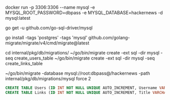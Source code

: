 docker run -p 3306:3306 --name mysql -e MYSQL_ROOT_PASSWORD=dbpass -e MYSQL_DATABASE=hackernews -d mysql:latest

go get -u github.com/go-sql-driver/mysql

go install -tags 'postgres' -tags 'mysql' github.com/golang-migrate/migrate/v4/cmd/migrate@latest

cd internal/pkg/db/migrations/
~/go/bin/migrate create -ext sql -dir mysql -seq create_users_table
~/go/bin/migrate create -ext sql -dir mysql -seq create_links_table

~/go/bin/migrate -database mysql://root:dbpass@/hackernews -path internal/pkg/db/migrations/mysql force 2

```sql
CREATE TABLE Users (ID INT NOT NULL UNIQUE AUTO_INCREMENT, Username VARCHAR (127) NOT NULL UNIQUE, Password VARCHAR (127) NOT NULL, PRIMARY KEY (ID));
CREATE TABLE Links (ID INT NOT NULL UNIQUE AUTO_INCREMENT, Title VARCHAR (255), Address VARCHAR (255), UserID INT, FOREIGN KEY (UserID) REFERENCES Users(ID), PRIMARY KEY (ID));
```